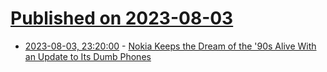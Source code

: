 # [Published on 2023-08-03](index.md)

* [2023-08-03, 23:20:00](https://mobile.slashdot.org/story/23/08/03/2044230/nokia-keeps-the-dream-of-the-90s-alive-with-an-update-to-its-dumb-phones?utm_source=rss1.0mainlinkanon&utm_medium=feed) - [Nokia Keeps the Dream of the '90s Alive With an Update to Its Dumb Phones](https://mobile.slashdot.org/story/23/08/03/2044230/nokia-keeps-the-dream-of-the-90s-alive-with-an-update-to-its-dumb-phones?utm_source=rss1.0mainlinkanon&utm_medium=feed)
